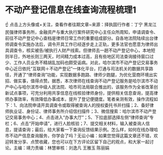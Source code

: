 # 不动产登记信息在线查询流程梳理1

☝ 点击上方头像或+关注，查看作者往期文章~来源：择执固行作者：丁宁 黑龙江民强律师事务所，金融资产与重大执行案件研究中心主任众所周知，申请调查令、前往不动产登记中心查档是律师日常工作的重要组成部分。自各地法院陆续出台律师调查令实施办法后，调令开具工作已经逐步走上正轨，更多法官也愿意为律师出具调查令，核实被告/被执行人财产线索。但律师去一趟不动产登记中心，本地短则半日，外地长则三两天，时间精力成本过高，且有些地区司法查询接待窗口过少、工作人员业务不精胡乱加码也颇受诟病。对此，哈尔滨市不动产登记交易事务中心近日依托“互联网＋不动产登记”一体化平台，打通与司法机关的数据共享路径，开通了“律师查询”功能，实现数据多跑路、律师少跑腿，为优化营商环境出实招、做实事，值得点赞。据悉，本次律师在线查询不动产登记服务是哈尔滨市不动产中心与哈尔滨市中级人民法院、哈市司法局联合推出的，该服务作为全省改革创新试点事项，可充分利用共享信息在线核验律师身份，提供相关信息查询，提高律师办事效率，有效降低办事成本，提升了登记便捷度。笔者亲测有效，操作流程如下：1、向法院申请开具调查令或取得被查询人的授权委托书并扫描；2、备好律师执业证、身份证、律师事务所介绍信扫描件；3、微信搜索：哈尔滨市不动产登记交易事务中心；4、点击进入“办事大厅”；5、下拉底部选择左侧“律师查询”专栏；6、点击“开始申请”，进行人脸核验；7、提交相关材料，输入被查询人信息，提请查询；最后，给大家看一下查询反馈结果示例。怎么样，如何在线办理哈市不动产信息查询服务，你学会了吗？无讼小编：如果您觉得这篇文章还不错，欢迎转发分享、点赞收藏，您也可以在下方评论区留下自己的观点，和大家一起讨论。主编：靖力责编：林慧审核：刘逸凡 王雅玉 陈丽娟 

